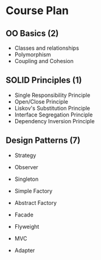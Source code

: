 # Course Plan

## OO Basics (2)

- Classes and relationships
- Polymorphism
- Coupling and Cohesion

## SOLID Principles (1)

- Single Responsibility Principle
- Open/Close Principle
- Liskov's Substitution Principle
- Interface Segregation Principle
- Dependency Inversion Principle 

## Design Patterns (7)

- Strategy 
- Observer 

- Singleton  
- Simple Factory  
- Abstract Factory  

- Facade
- Flyweight 
- MVC 
- Adapter


